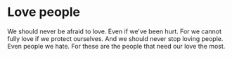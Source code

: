 # Love people

We should never be afraid to love. Even if we've been hurt. For we cannot fully love if we protect ourselves. And we should never stop loving people. Even people we hate. For these are the people that need our love the most.
